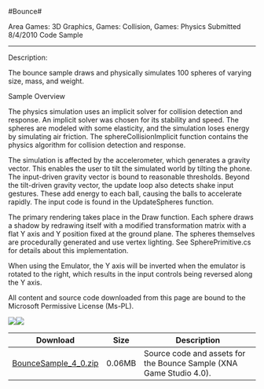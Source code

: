 #Bounce#

Area
Games: 3D Graphics, Games: Collision, Games: Physics
Submitted
8/4/2010
Code Sample

---

Description:

The bounce sample draws and physically simulates 100 spheres of varying size, mass, and weight.

Sample Overview

The physics simulation uses an implicit solver for collision detection and response. An implicit solver was chosen for its stability and speed. The spheres are modeled with some elasticity, and the simulation loses energy by simulating air friction. The sphereCollisionImplicit function contains the physics algorithm for collision detection and response.

The simulation is affected by the accelerometer, which generates a gravity vector. This enables the user to tilt the simulated world by tilting the phone. The input-driven gravity vector is bound to reasonable thresholds. Beyond the tilt-driven gravity vector, the update loop also detects shake input gestures. These add energy to each ball, causing the balls to accelerate rapidly. The input code is found in the UpdateSpheres function.  

The primary rendering takes place in the Draw function. Each sphere draws a shadow by redrawing itself with a modified transformation matrix with a flat Y axis and Y position fixed at the ground plane. The spheres themselves are procedurally generated and use vertex lighting. See SpherePrimitive.cs for details about this implementation.

When using the Emulator, the Y axis will be inverted when the emulator is rotated to the right, which results in the input controls being reversed along the Y axis.


All content and source code downloaded from this page are bound to the Microsoft Permissive License (Ms-PL).

 
![](https://github.com/kniEngine/XNAGameStudio/blob/main/Images/Bounce1.png)![](https://github.com/kniEngine/XNAGameStudio/blob/main/Images/Bounce2.png)	

 

 
Download | Size | Description
---|---|---|
[BounceSample_4_0.zip](https://github.com/kniEngine/XNAGameStudio/blob/main/Samples/BounceSample_4_0.zip?raw=true) | 0.06MB | Source code and assets for the Bounce Sample (XNA Game Studio 4.0). 
